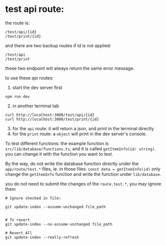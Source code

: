 # test api route:

the route is:

```
/test/api/{id}
/test/print/{id}
```

and there are two backup routes if id is not applied:

```
/test/api
/test/print
```

these two endpoint will always return the same error message.

to use these api routes:

1. start the dev server first

```shell
npm run dev
```

2. in another terminal tab

```shell
curl http://localhost:3000/test/api/{id}
curl http://localhost:3000/test/print/{id}
```

3. for the `api` route: it will return a json, and print in the terminal
   directly
4. for the `print` route: a `object` will print in the dev server's console.

To test different functions:
the example function is `src/lib/database/functions.ts`, and it is
called `getItemInfo(id: string)`. you can change it with the function you want
to test.

By the way, do not write the database function directly under
the `app/route/test.*` files, ie. in those files: `const data = getItemInfo(id)`
only change the `getItemInfo` function and write the function
under `lib/database`.

you do not need to submit the changes of the `route.test.*`, you may ignore
them

```shell
# Ignore checked in file:

git update-index --assume-unchanged file_path


# To revert
git update-index --no-assume-unchanged file_path

# Revert All
git update-index --really-refresh
```
